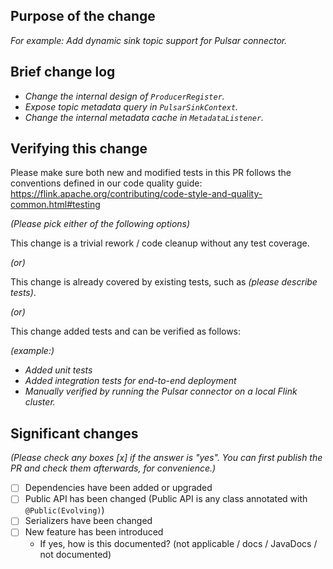 <!--
*Thank you for contributing to Apache Flink Pulsar Connectors - we are happy that you want to help us improve our Flink connectors. To help the community review your contribution in the best possible way, please go through the checklist below, which will get the contribution into a shape in which it can be best reviewed.*

## Contribution Checklist

- The name of the pull request should correspond to a [JIRA issue](https://issues.apache.org/jira/projects/FLINK/issues). Exceptions are made for typos in JavaDoc or documentation files, which need no JIRA issue.
- Commits should be in the form of "[FLINK-XXXX][Component] Title of the pull request", where [FLINK-XXXX] should be replaced by the actual issue number.
    Generally, [Component] tag should indicate the part you modified. The options are: [Stream | Table | Test | E2E | Build].
    For example: "[FLINK-XXXX][Stream] XXXX" if you are working on the `DataStream` part of pulsar connector or "[FLINK-XXXX][Test] XXXX" if this pull request is only used for adding tests.
- Each pull request should only have one JIRA issue.
- Once all items of the checklist are addressed, remove the above text and this checklist, leaving only the filled out template below.
-->

## Purpose of the change

*For example: Add dynamic sink topic support for Pulsar connector.*

## Brief change log

- *Change the internal design of `ProducerRegister`.*
- *Expose topic metadata query in `PulsarSinkContext`.*
- *Change the internal metadata cache in `MetadataListener`.*

## Verifying this change

Please make sure both new and modified tests in this PR follows the conventions defined in our code quality
guide: https://flink.apache.org/contributing/code-style-and-quality-common.html#testing

*(Please pick either of the following options)*

This change is a trivial rework / code cleanup without any test coverage.

*(or)*

This change is already covered by existing tests, such as *(please describe tests)*.

*(or)*

This change added tests and can be verified as follows:

*(example:)*

- *Added unit tests*
- *Added integration tests for end-to-end deployment*
- *Manually verified by running the Pulsar connector on a local Flink cluster.*

## Significant changes

*(Please check any boxes [x] if the answer is "yes". You can first publish the PR and check them afterwards, for
convenience.)*

- [ ] Dependencies have been added or upgraded
- [ ] Public API has been changed (Public API is any class annotated with `@Public(Evolving)`)
- [ ] Serializers have been changed
- [ ] New feature has been introduced
    - If yes, how is this documented? (not applicable / docs / JavaDocs / not documented)
